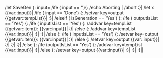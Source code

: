 /let SaveGen {: input=
	/ife ( input == ''){:
		/echo Aborting |
		/abort
	:}|
	/let x {{var::input}}|
	/ife ( input == 'Done') {:
		/setvar key=output {{getvar::tempList}}|
	:}|
	/elseif ( isGeneration == 'Yes') {:
		/ife ( outputIsList == 'Yes') {:
			/ife ( inputIsList == 'Yes') {:
				/addvar key=tempList {{getvar::item}}: {{var::input}}|
			:}|
			/else {:
				/addvar key=tempList {{var::input}}|
			:}|
		:}|
		/else {:
			/ife ( inputIsList == 'Yes') {:
				/setvar key=output {{getvar::item}}: {{var::input}}|
			:}|
			/else {:
				/setvar key=output {{var::input}}|
			:}|
		:}|
	:}|
	/else {:
		/ife (outputIsList == 'Yes') {:
			/addvar key=tempList {{var::input}}|
		:}|
		/else {:
			/setvar key=output {{var::input}}|
		:}|
	:}|
:}||